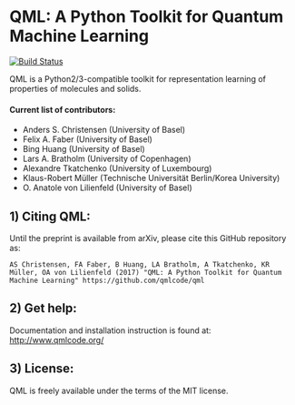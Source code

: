 # QML: A Python Toolkit for Quantum Machine Learning
[![Build Status](https://travis-ci.org/qmlcode/qml.svg?branch=master)](https://travis-ci.org/qmlcode/qml)

QML is a Python2/3-compatible toolkit for representation learning of properties of molecules and solids. 

#### Current list of contributors:
* Anders S. Christensen (University of Basel)
* Felix A. Faber (University of Basel)
* Bing Huang (University of Basel)
* Lars A. Bratholm (University of Copenhagen)
* Alexandre Tkatchenko (University of Luxembourg)
* Klaus-Robert Müller (Technische Universität Berlin/Korea University)
* O. Anatole von Lilienfeld (University of Basel)

## 1) Citing QML:

Until the preprint is available from arXiv, please cite this GitHub repository as:

    AS Christensen, FA Faber, B Huang, LA Bratholm, A Tkatchenko, KR Müller, OA von Lilienfeld (2017) "QML: A Python Toolkit for Quantum Machine Learning" https://github.com/qmlcode/qml


## 2) Get help:

Documentation and installation instruction is found at: http://www.qmlcode.org/


## 3) License:

QML is freely available under the terms of the MIT license.


